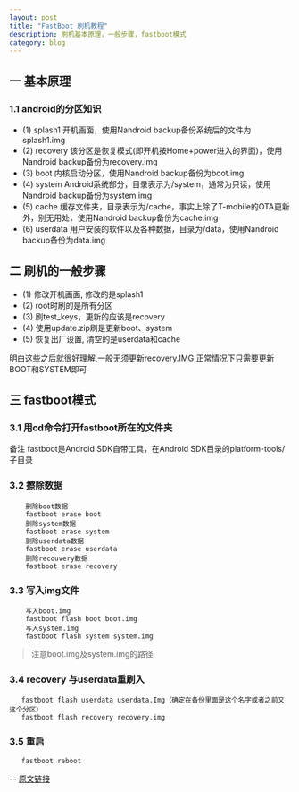 ```yaml
---
layout: post
title: "FastBoot 刷机教程"
description: 刷机基本原理，一般步骤，fastboot模式
category: blog
---
```


## 一 基本原理
### 1.1 android的分区知识
* (1) splash1
开机画面，使用Nandroid backup备份系统后的文件为splash1.img
* (2) recovery
该分区是恢复模式(即开机按Home+power进入的界面)，使用Nandroid backup备份为recovery.img
* (3) boot
内核启动分区，使用Nandroid backup备份为boot.img
* (4) system
Android系统部分，目录表示为/system，通常为只读，使用Nandroid backup备份为system.img
* (5) cache
 缓存文件夹，目录表示为/cache，事实上除了T-mobile的OTA更新外，别无用处，使用Nandroid backup备份为cache.img
* (6) userdata
用户安装的软件以及各种数据，目录为/data，使用Nandroid backup备份为data.img 

## 二 刷机的一般步骤
* (1) 修改开机画面, 修改的是splash1
* (2) root时刷的是所有分区
* (3) 刷test_keys，更新的应该是recovery
* (4) 使用update.zip刷是更新boot、system
* (5) 恢复出厂设置, 清空的是userdata和cache

明白这些之后就很好理解,一般无须更新recovery.IMG,正常情况下只需要更新BOOT和SYSTEM即可

## 三 fastboot模式
### 3.1 用cd命令打开fastboot所在的文件夹
 备注
 fastboot是Android SDK自带工具，在Android SDK目录的platform-tools/子目录
 
### 3.2 擦除数据
```
    删除boot数据
    fastboot erase boot
    删除system数据
    fastboot erase system
    删除userdata数据
    fastboot erase userdata 
    删除recouvery数据
    fastboot erase recovery
```
### 3.3 写入img文件

```
    写入boot.img
    fastboot flash boot boot.img
    写入system.img
    fastboot flash system system.img 
```
> 注意boot.img及system.img的路径

### 3.4 recovery 与userdata重刷入

```
   fastboot flash userdata userdata.Img（确定在备份里面是这个名字或者之前又这个分区）
   fastboot flash recovery recovery.img
``` 

### 3.5 重启

```
   fastboot reboot 
```
-- [原文链接](http://bbs.imobile.com.cn/thread-tid-8559825.html)


